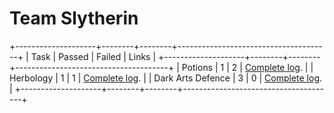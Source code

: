 # Team Slytherin

+--------------------+--------+--------+--------------------------------------+
| Task               | Passed | Failed | Links                                |
+--------------------+--------+--------+--------------------------------------+
| Potions            |      1 |      2 | [Complete log](01-potions.log).      |
| Herbology          |      1 |      1 | [Complete log](02-herbology.log).    |
| Dark Arts Defence  |      3 |      0 | [Complete log](03-dada.log).         |
+--------------------+--------+--------+--------------------------------------+

